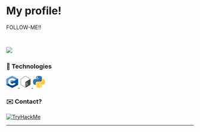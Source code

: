
# My profile! 

FOLLOW-ME!!

<br>

![](https://komarev.com/ghpvc/?username=VitorMob-C&style=flat-square)

### :space_invader: Technologies

<p>
    <a href="#">
        <img alt="C" width="32em" height="32em" src="assets/c.svg">
    </a>
    <a href="#">
        <img alt="ShellScript" width="32em" height="32em" src="assets/shell.svg">
    </a>
    <a href="#">
        <img alt="Python" width="32em" height="32em" src="assets/1200px-Python-logo-notext.svg.svg">
    </a>  
    

</p>

### :envelope: Contact?

<p>
    <a href="https://tryhackme.com/p/Mob">
         <img src="https://tryhackme-badges.s3.amazonaws.com/Mob.png" alt="TryHackMe">
    </a>
</p>

<hr>

